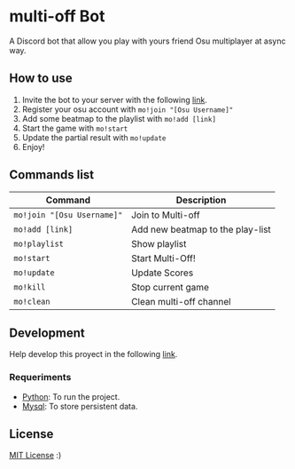 # multi-off Bot

A Discord bot that allow you play with yours friend Osu multiplayer at async way.

## How to use
1. Invite the bot to your server with the following [link](https://discord.com/oauth2/authorize?client_id=887811212488892506&permissions=8&scope=bot).
2. Register your osu account with `mo!join "[Osu Username]"`
3. Add some beatmap to the playlist with `mo!add [link]`
4. Start the game with `mo!start`
5. Update the partial result with `mo!update`
6. Enjoy!

## Commands list

|  Command                    | Description                       |
| --------------------------- | --------------------------------- |
| `mo!join "[Osu Username]"`  | Join to Multi-off                 |
| `mo!add [link]`             | Add new beatmap to the play-list  |
| `mo!playlist`               | Show playlist                     |
| `mo!start`                  | Start Multi-Off!                  |
| `mo!update`                 | Update Scores                     |
| `mo!kill`                   | Stop current game                 |
| `mo!clean`                  | Clean multi-off channel           |

## Development
Help develop this proyect in the following [link](https://github.com/Kuellar/multi-off).
### Requeriments
* [Python](https://www.python.org/): To run the project.
* [Mysql](https://www.mysql.com/): To store persistent data.

## License
[MIT License](./LICENSE) :)
